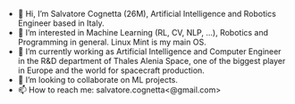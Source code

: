 - 👋 Hi, I’m Salvatore Cognetta (26M), Artificial Intelligence and Robotics Engineer based in Italy.
- 👀 I’m interested in Machine Learning (RL, CV, NLP, ...), Robotics and Programming in general. Linux Mint is my main OS.
- 🌱 I’m currently working as Artificial Intelligence and Computer Engineer in the R&D department of Thales Alenia Space, one of the biggest player in Europe and the world for spacecraft production.
- 💞️ I’m looking to collaborate on ML projects.
- 📫 How to reach me: salvatore.cognetta<@gmail.com>

<!---
SalvatoreCognetta/SalvatoreCognetta is a ✨ special ✨ repository because its `README.md` (this file) appears on your GitHub profile.
You can click the Preview link to take a look at your changes.
--->
